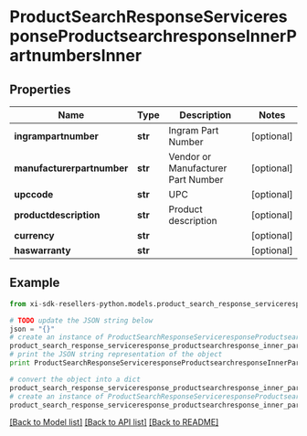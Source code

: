 # ProductSearchResponseServiceresponseProductsearchresponseInnerPartnumbersInner


## Properties

Name | Type | Description | Notes
------------ | ------------- | ------------- | -------------
**ingrampartnumber** | **str** | Ingram Part Number | [optional] 
**manufacturerpartnumber** | **str** | Vendor or Manufacturer Part Number | [optional] 
**upccode** | **str** | UPC | [optional] 
**productdescription** | **str** | Product description | [optional] 
**currency** | **str** |  | [optional] 
**haswarranty** | **str** |  | [optional] 

## Example

```python
from xi-sdk-resellers-python.models.product_search_response_serviceresponse_productsearchresponse_inner_partnumbers_inner import ProductSearchResponseServiceresponseProductsearchresponseInnerPartnumbersInner

# TODO update the JSON string below
json = "{}"
# create an instance of ProductSearchResponseServiceresponseProductsearchresponseInnerPartnumbersInner from a JSON string
product_search_response_serviceresponse_productsearchresponse_inner_partnumbers_inner_instance = ProductSearchResponseServiceresponseProductsearchresponseInnerPartnumbersInner.from_json(json)
# print the JSON string representation of the object
print ProductSearchResponseServiceresponseProductsearchresponseInnerPartnumbersInner.to_json()

# convert the object into a dict
product_search_response_serviceresponse_productsearchresponse_inner_partnumbers_inner_dict = product_search_response_serviceresponse_productsearchresponse_inner_partnumbers_inner_instance.to_dict()
# create an instance of ProductSearchResponseServiceresponseProductsearchresponseInnerPartnumbersInner from a dict
product_search_response_serviceresponse_productsearchresponse_inner_partnumbers_inner_form_dict = product_search_response_serviceresponse_productsearchresponse_inner_partnumbers_inner.from_dict(product_search_response_serviceresponse_productsearchresponse_inner_partnumbers_inner_dict)
```
[[Back to Model list]](../README.md#documentation-for-models) [[Back to API list]](../README.md#documentation-for-api-endpoints) [[Back to README]](../README.md)


